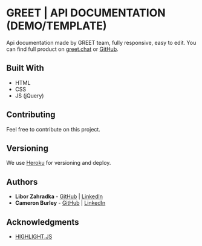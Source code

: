 # GREET | API DOCUMENTATION (DEMO/TEMPLATE)

Api documentation made by GREET team, fully responsive, easy to edit.
You can find full product on [greet.chat](https://www.greet.chat/api_documentation) or [GitHub](https://liborzahradka.github.io/greet_api/).

## Built With

* HTML
* CSS
* JS (jQuery)

## Contributing

Feel free to contribute on this project.

## Versioning

We use [Heroku](https://heroku.com/) for versioning and deploy.

## Authors

* **Libor Zahradka** - [GitHub](https://github.com/liborzahradka) | [LinkedIn](https://www.linkedin.com/in/libor-zahradka-20818186/)
* **Cameron Burley** - [GitHub](https://github.com/) | [LinkedIn](https://www.linkedin.com/in/cam-burley-8b9b587/)

## Acknowledgments

* [HIGHLIGHT.JS](https://highlightjs.org)
